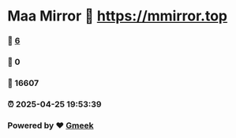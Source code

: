 # Maa Mirror :link: https://mmirror.top 
### :page_facing_up: [6](https://mmirror.top/tag.html) 
### :speech_balloon: 0 
### :hibiscus: 16607 
### :alarm_clock: 2025-04-25 19:53:39 
### Powered by :heart: [Gmeek](https://github.com/Meekdai/Gmeek)
